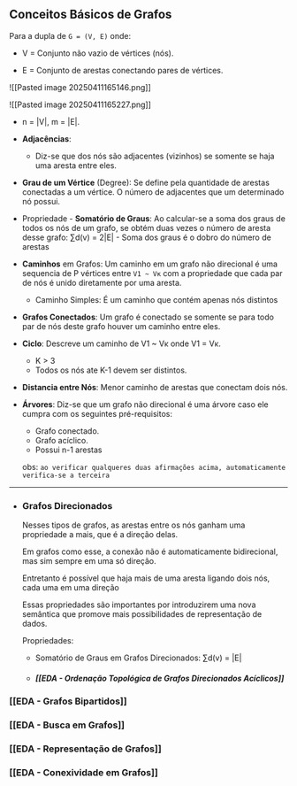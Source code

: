 ## Conceitos Básicos de Grafos

Para a dupla de `G = (V, E)` onde:

- V = Conjunto não vazio de vértices (nós).

- E = Conjunto de arestas conectando pares de vértices.

![[Pasted image 20250411165146.png]]

![[Pasted image 20250411165227.png]]

- n = |V|, m = |E|.

- **Adjacências**:
	- Diz-se que dos nós são adjacentes (vizinhos) se somente se haja uma aresta entre eles.

- **Grau de um Vértice** (Degree):
	Se define pela quantidade de arestas conectadas a um vértice. O número de adjacentes que um determinado nó possui.

- Propriedade - **Somatório de Graus**:
	Ao calcular-se a soma dos graus de todos os nós de um grafo, se obtém duas vezes o número de aresta desse grafo:
	∑d(v) = 2|E|  - Soma dos graus é o dobro do número de arestas 

 - **Caminhos** em Grafos:
	Um caminho em um grafo não direcional é uma sequencia de P vértices entre `V1 ~ Vĸ` com a propriedade que cada par de nós é unido diretamente por uma aresta.

	- Caminho Simples: É um caminho que contém apenas nós distintos

- **Grafos Conectados**:
	Um grafo é conectado se somente se para todo par de nós deste grafo houver um caminho entre eles.

- **Ciclo**:
	Descreve um caminho de V1 ~ Vĸ onde V1 = Vĸ.
	- K > 3
	- Todos os nós ate K-1 devem ser distintos.

- **Distancia entre Nós**:
	Menor caminho de arestas que conectam dois nós.

 - **Árvores**:
	Diz-se que um grafo não direcional é uma árvore caso ele cumpra com os seguintes pré-requisitos:
	
	- Grafo conectado.
	- Grafo acíclico.
	- Possui n-1 arestas
	
	obs: `ao verificar qualqueres duas afirmações acima, automaticamente verifica-se a terceira`

---

- ### Grafos Direcionados 

	
	Nesses tipos de grafos, as arestas entre os nós ganham uma propriedade a mais, que é a direção delas. 
	
	Em grafos como esse, a conexão não é automaticamente bidirecional, mas sim sempre em uma só direção. 
	
	Entretanto é possível que haja mais de uma aresta ligando dois nós, cada uma em uma direção
	
	Essas propriedades são importantes por introduzirem uma nova semântica que promove mais possibilidades de representação de dados. 

	Propriedades:
	- Somatório de Graus em Grafos Direcionados:
		∑d(v) = |E| 
	
	- ##### [[EDA - Ordenação Topológica de Grafos Direcionados Acíclicos]]

### [[EDA - Grafos Bipartidos]]
### [[EDA - Busca em Grafos]]
### [[EDA - Representação de Grafos]]
### [[EDA - Conexividade em Grafos]]

